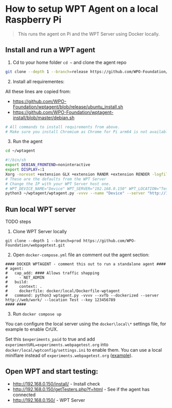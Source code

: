 # How to setup WPT Agent on a local Raspberry Pi

> This runs the agent on Pi and the WPT Server using Docker locally.

## Install and run a WPT agent

1. Cd to your home folder `cd ~` and clone the agent repo

```bash
git clone --depth 1 --branch=release https://github.com/WPO-Foundation/wptagent.git
```

2. Install all requirementes:

All these lines are copied from:

- https://github.com/WPO-Foundation/wptagent/blob/release/ubuntu_install.sh
- https://github.com/WPO-Foundation/wptagent-install/blob/master/debian.sh

```bash
# All commands to install requirements from above.
# Make sure you install Chromium as Chrome for Pi arm64 is not available.
```

3. Run the agent

```bash
cd ~/wptagent
```

```sh
#!/bin/sh
export DEBIAN_FRONTEND=noninteractive
export DISPLAY=:1
Xorg -noreset +extension GLX +extension RANDR +extension RENDER -logfile /dev/null -config ./misc/xorg.conf :1 &
# These are the defaults from the WPT Server
# Change the IP with your WPT Server host one.
# WPT_DEVICE_NAME="Device" WPT_SERVER="192.168.0.150" WPT_LOCATION="Test" WPT_KEY="123456789"
python3 ~/wptagent/wptagent.py -vvvv --name "Device" --server "http://192.168.0.150/work/" --location "Test" --key "123456789"
```

## Run local WPT server

TODO steps

1. Clone WPT Server locally

```
git clone --depth 1 --branch=prod https://github.com/WPO-Foundation/webpagetest.git
```

2. Open `docker-compose.yml` file an comment out the agent section:

```
#### DOCKER WPTAGENT - comment this out to run a standalone agent ####
# agent:
#   cap_add: #### Allows traffic shapping
#     - NET_ADMIN
#   build:
#     context: .
#     dockerfile: docker/local/Dockerfile-wptagent
#   command: python3 wptagent.py -vvvv --xvfb --dockerized --server  http://web/work/ --location Test --key 123456789
#### ####
```

3. Run `docker compose up`

You can configure the local server using the `docker\local\*` settings file, for example to enable CrUX.

Set this `$experiments_paid` to true and add `experimentURL=experiments.webpagetest.org` into `docker/local/wptconfig/settings.ini` to enable them.
You can use a local miniflare instead of `experiments.webpagetest.org` ([example](cloudflare/miniflare/README.md)).

## Open WPT and start testing:

- http://192.168.0.150/install/ - Install check
- http://192.168.0.150/getTesters.php?f=html - See if the agent has connected
- http://192.168.0.150/ - WPT Server